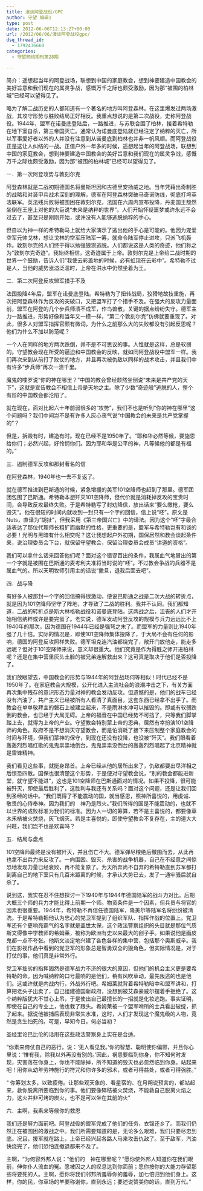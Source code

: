 ```yaml
---
title: 漫谈阿登战役/GPC
author: 守望 编辑1
type: post
date: 2012-06-06T12:13:27+00:00
url: /2012/06/06/漫谈阿登战役gpc/
dsq_thread_id:
  - 1792436660
categories:
  - 守望网络期刊第28期

---
```

简介：遥想起当年的阿登战场，联想到中国的家庭教会，想到神要建造中国教会的美好旨意和我们现在的属灵争战，感慨万千之际也颇受激励，因为那“被围的柏林城”已经可以望得见了。

<!--more-->

<span style="text-align: center;">略为了解二战历史的人都知道有一个著名的地方叫阿登森林。在这里爆发过两场激战，其攻守形势与胜败结局正好相反。我重点想说的是第二次战役，史称阿登战役。1944年，盟军在诺曼底登陆后，一路推进，与苏联合围了柏林，接着希特勒在地下室自杀，第三帝国灭亡。通常认为诺曼底登陆就已经注定了纳粹的灭亡，所以军事爱好者以外的人并没有注意到从诺曼底到柏林也并非一帆风顺。而阿登战役正是这让人纠结的一战。正值户外一年多的时候，遥想起当年的阿登战场，联想到中国的家庭教会，想到神要建造中国教会的美好旨意和我们现在的属灵争战，感慨万千之际也颇受激励，因为那“被围的柏林城”已经可以望得见了。</span>

<div class="indent-2">
  <p>
    一．第一次阿登攻势与敦刻尔克
  </p>
  
  <p>
    阿登森林就是二战初期德国名将曼斯坦因和古德里安扬威之地。当年凭藉出奇制胜的战略和对装甲兵战术深刻的理解，德军在阿登森林突破马奇诺防线，彻底打垮英法联军。英法残兵败将被围困在敦刻尔克，法国在六周内宣布投降，丹麦国王颓然坐倒在王座上对他的大臣说“未来是纳粹的世界”。人们开始怀疑噩梦或许永远不会过去了，甚至只是刚刚开始，或许没有人能够逃脱纳粹的手心。
  </p>
  
  <p>
    但自以为神一样的希特勒马上就给大家演示了逃出他的手心是可能的。他因为宠爱空军元帅戈林，想让戈林的空军压陆军一筹，就命令陆军停止进攻，只派飞机轰炸。敦刻尔克的人们终于得以勉强狼狈逃脱。人们都说这是人类的奇迹，他们称之为“敦刻尔克奇迹”。我始终相信，这奇迹属于上帝。敦刻尔克是上帝给二战时期的世界一个鼓励，告诉人们“我使云彩盖地的时候，必有虹现在云彩中”。希特勒不过是人，当他的威势涨溢泛滥时，上帝在洪水中仍然坐着为王。
  </p>
  
  <p>
    二．第二次阿登反攻盟军措手不及
  </p>
  
  <p>
    法国投降4年后，盟军在诺曼底登陆。希特勒为了扭转战局，狡猾地故技重施，再次把阿登森林作为反攻的突破口，又把盟军打了个措手不及。在强大的反攻力量面前，盟军在阿登的几个步兵师溃不成军，作鸟兽散，关键的据点纷纷失守。德军主力一路推进，形势好像和当年又一模一样，“第二个敦刻尔克”仿佛就要重现了。对此，很多人对盟军指挥官颇有微词，为什么之前那么大的失败都没有引起反思呢？他们为什么不加以防范呢？
  </p>
  
  <p>
    一个人在同样的地方两次跌倒，并不是不可思议的事。人性就是这样，总是软弱的。守望教会现在所受的逼迫和中国教会的反映，就如同阿登战役中盟军一样。我们再次来到从前打了败仗的地方，并且再次被仇敌以同样的战术攻击，并且我们中有许多“步兵师”再次一溃千里。
  </p>
  
  <p>
    魔鬼的喽罗说“你的神在哪里？”中国的教会曾经颓然坐倒说“未来是共产党的天下”，这就是宣告教会不相信上帝是天地之主。除了少数“奇迹般”逃脱的人，整个有形的中国教会都沦陷了。
  </p>
  
  <p>
    就在现在，面对比起六十年前弱很多的“攻势”，我们不也是听到“你的神在哪里”这个问题吗？我们中间岂不是有许多人灰心丧气说“中国教会的未来是共产党掌握的”？
  </p>
  
  <p>
    但是，拆毁有时，建造有时。现在已经不是1950年了。“耶和华必然等候，要施恩给你们；必然兴起，好怜悯你们。因为耶和华是公平的神，凡等候他的都是有福的。”
  </p>
  
  <p>
    三．遏制德军反攻和那封著名的信
  </p>
  
  <p>
    在阿登森林，1940年也一去不复返了。
  </p>
  
  <p>
    就在德军推进到巴斯通的时候，紧急增援的美军101空降师也赶到了那里。德军团团包围了巴斯通。希特勒本想歼灭101空降师，但代价就是消耗掉反攻的宝贵时间，会导致反攻最终失败。于是希特勒写了封劝降信，放出话来“要么缴枪，要么毁灭”。他在很短的时间内就收到一封只有一个字的回信，信上说“呸”。原文是Nuts，直译为“胡扯”，但我采用《第三帝国兴亡》中的译法。因为这个“呸”字最合适表达了那位代理师长粗犷而幽默的性格，更重要的是，盟军与希特勒岂有和谈的必要！光明与黑暗有什么相交呢？这让我想起户外初期，国保居然和教会谈起条件来，说治理委员会下台，就保留守望教会，保留治理委员会成员“讲道的资格”。
  </p>
  
  <p>
    我们可以拿什么话来回答他们呢？面对这个错谬百出的条件，我属血气地冒出的第一个字就是被围在巴斯通的麦考利夫准将当时说的“呸”。不过教会争战的兵器不是属血气的。所以天明牧师引用主的话说“撒旦，退我后面去吧”。
  </p>
  
  <p>
    四．战与降
  </p>
  
  <p>
    有好多人被那封一个字的回信搞得很激动，便说巴斯通之战是二次大战的转折点，就是因为101空降师坚守了阵地，才导致了二战的胜利。我并不认同。我们都知道，二战的转折点是斯大林格勒战役和诺曼底登陆。这两战之后，沮丧的人们才开始相信纳粹或许是要完蛋了。老实说，德军发动阿登反攻的规模与兵力远远比不上1940年的那次，因为德国在1944年已经是强弩之末了。而盟军的力量则比1940年强了几十倍。实际的情况是，即使101空降师集体投降了，于大局不会有任何的影响，德国的阿登反攻照样失败。德军坦克连汽油都烧完了，敞开门放他走，能走多远呢？但对于101空降师来说，意义却很重大。他们究竟是作为得胜之师开进柏林呢？还是在集中营里灰头土脸的被兄弟连解救出来？这可真是取决于他们是否投降了。
  </p>
  
  <p>
    我们放眼望去，中国教会的形势与1944年的阿登战场何等相似！时代已经不是1950年了。在家庭教会大规模，公开化进入主流社会的浪潮冲击之下，有关方面再次集中残存的意识形态力量对神的教会发动反攻。但遗憾的是，他们的战车已经没有汽油了，共产主义已经被所有人看清了真面目，这套东西已经拿不出手了。而教会在单单敬拜主的磐石上被建立起来，不是雨淋水冲可以摧毁的。即或有软弱跌倒的教会，也已经于大局无碍。上帝的福音在中国已经势不可挡了，只等我们脚掌踏上去，就得为上帝的产业。守望教会特别蒙上帝的恩典，居然有幸扮演101空降师的角色。政府不是不想消灭守望教会，而是怕消耗了接下来压制整个家庭教会的时间与环境，但我们蒙神的保守，到现在还没有投降，也没被“歼灭”。我们眼看着轰轰烈烈唱红歌的鬼鬼祟祟地倒台，鬼鬼祟祟没倒台的轰轰烈烈唱起了北京精神就是雷锋精神。
  </p>
  
  <p>
    我们看见这些事，就挺身昂首。上帝已经从他的居所出来了，仇敌都要出尽洋相之后惊恐四散。国保也很清楚这个形势，于是便对守望教会说，“别的教会都能进新堂，就守望不能进”，这也是101空降师在巴斯通面对的情况。如果不投降，很可能被歼灭，即使最后胜利了，这胜利与我还有关系吗？面对这个问题，还是让我们回到圣经的话中。“我们既得了不能震动的国，就当感恩，照神所喜悦的，用虔诚、敬畏的心侍奉神。因为我们的　神乃是烈火。”我们所得的国是不能震动的，也就不以世界的成败标准为我们的标准。因为人一切的筹算，若不是主喜悦的，都要像草木禾桔被火焚烧，灰飞烟灭。若是主喜悦的，即使守望教会不复存在，主的道大大兴旺，我们岂不也是欢喜吗？
  </p>
  
  <p>
    五．结局与盘点
  </p>
  
  <p>
    101空降师最终是没有被歼灭，并且伤亡不大。德军弹尽粮绝后撤围而去，从此再也拿不出兵力来反攻了。一向围困、毁灭、杀害的战争机器，自己在不经意之间惊恐地发现力量已经衰败，再不能复原了。为天所弃尚不自弃的希特勒直到苏军都打到离自己的地下室只有几百米距离的时候，才承认大势已去，发了一通牢骚后就自杀了。
  </p>
  
  <p>
    说到这，我实在忍不住想探讨一下1940年与1944年德国陆军的战斗力对比。后期大概三个师的兵力才能比得上前期一个师。物资条件是一个因素，但兵员与将官的因素也很重要。1944年，希特勒不再信任德国陆军，隆美尔等陆军名将纷纷被清洗。于是希特勒把他认为忠心的党卫军提到了组织军队、指挥作战的位置上。党卫军还有个更响亮霸气的名字就是盖世太保，这个政法警察组织的头目就是那位气质斯文得像中学教师的希姆莱，被称为欧洲有史以来最大的刽子手。如果说他是画皮鬼都一点不夸张。他斯文淡定地兴建了各色各样的集中营，包括那个奥斯威辛。我们在影视作品中看到的党卫军的形象总是智勇双全的狠角色，但实际情况是，对于打仗的事，他们真是非常外行。
  </p>
  
  <p>
    党卫军拙劣的指挥固然是德军战力不济的很大的原因，但他们的机会主义更是要希特勒的命。因为喊纳粹的口号最响的是他们，稍有风吹草动，最先叛逃的也是他们。这或许就是内战内行，外战外行吧。希姆莱就背着希特勒暗中和盟军讲和，打算把老头子出卖了，自己组建德国新政府，没想到被艾森豪威尔摆着手拒绝了。这个纳粹版犹大不甘心上吊，于是使出自己最擅长的一招就是化妆逃跑。事实证明，即使在自己的专业上，他也栽了跟头。希姆莱被一个盟军哨所的士兵看出破绽，抓了起来。据说他被捕后表现非常失水准，这时，人们才发现这个魔鬼级的人物，竟然是贪生怕死的。可是，早知今日，何必当初？
  </p>
  
  <p>
    圣经里论巴比伦的话用在这些政法警察身上实在是合适。
  </p>
  
  <p>
    “你素来倚仗自己的恶行，说：‘无人看见我。’你的智慧、聪明使你偏邪，并且你心里说：‘惟有我，除我以外再没有别的。’因此，祸患要临到你身，你不知何时发现，灾害落在你身上，你也不能除掉，所不知道的毁灭也必忽然临到你身。站起来吧！用你从幼年劳神施行的符咒和你许多的邪术，或者可得益处，或者可得强胜。”
  </p>
  
  <p>
    “ 你筹划太多，以致疲倦。让那些观天象的、看星宿的、在月朔说预言的，都站起来，救你脱离所要临到你的事。他们要像碎秸被火焚烧，不能救自己脱离火焰之力，这火并非可烤的炭火，也不是可以坐在其前的火”
  </p>
  
  <p>
    六．主啊，我素来等候你的救恩
  </p>
  
  <p>
    我们还是努力面前吧。阿登战役的盟军完成了他们的任务，衣锦还乡了。而我们仍然正在被围困的激战之中。我们所需要知道的是，无论多么艰难，我们只要尽忠到底。况且，援军就在路上，上帝已经兴起各路人马来攻击仇敌了。至于敌军，汽油快烧完了，他们恐怕连撤退都来不及了。
  </p>
  
  <p>
    主啊，“为何容外邦人说：“他们的　神在哪里呢？”愿你使外邦人知道你在我们眼前，伸你仆人流血的冤。愿被囚之人的叹息达到你面前；愿你按你的大能力存留那些将要死的人。主啊，愿你将我们邻邦所羞辱你的羞辱，加七倍归到他们身上。这样，你的民，你草场的羊要称谢你，直到永远；要述说赞美你的话，直到万代。”
  </p>
</div>